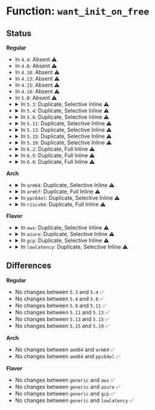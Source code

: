 # Function: <code>want_init_on_free</code>

## Status
<b>Regular</b>
<ul>
<li>
In <code>4.4</code>: Absent ⚠️
</li>
<li>
In <code>4.8</code>: Absent ⚠️
</li>
<li>
In <code>4.10</code>: Absent ⚠️
</li>
<li>
In <code>4.13</code>: Absent ⚠️
</li>
<li>
In <code>4.15</code>: Absent ⚠️
</li>
<li>
In <code>4.18</code>: Absent ⚠️
</li>
<li>
In <code>5.0</code>: Absent ⚠️
</li>
<li>
<details>
<summary>In <code>5.3</code>: Duplicate, Selective Inline ⚠️</summary>

```c
bool want_init_on_free();
```

**Collision:** Static Duplication

**Inline:** Selective

**Transformation:** False

**Instances:**

```
In init/main.c (ffffffff81002a37)
Location: include/linux/mm.h:2710
Inline: False
Direct callers:
  - init/main.c:start_kernel
  - init/main.c:start_kernel
```
```
In mm/page_alloc.c (ffffffff8126d49a)
Location: include/linux/mm.h:2710
Inline: True
Inline callers:
  - mm/page_alloc.c:prep_new_page
  - mm/page_alloc.c:__free_pages_ok
  - mm/page_alloc.c:free_pcp_prepare
```
```
In mm/dmapool.c (ffffffff81280783)
Location: include/linux/mm.h:2710
Inline: True
Inline callers:
  - mm/dmapool.c:dma_pool_free
```
**Symbols:**

```
ffffffff81002a37-ffffffff81002a56: want_init_on_free (STB_LOCAL)
```
</details>
</li>
<li>
<details>
<summary>In <code>5.4</code>: Duplicate, Selective Inline ⚠️</summary>

```c
bool want_init_on_free();
```

**Collision:** Static Duplication

**Inline:** Selective

**Transformation:** False

**Instances:**

```
In init/main.c (ffffffff81002a37)
Location: include/linux/mm.h:2685
Inline: False
Direct callers:
  - init/main.c:start_kernel
  - init/main.c:start_kernel
```
```
In mm/page_alloc.c (ffffffff8127bfda)
Location: include/linux/mm.h:2685
Inline: True
Inline callers:
  - mm/page_alloc.c:prep_new_page
  - mm/page_alloc.c:__free_pages_ok
  - mm/page_alloc.c:free_pcp_prepare
```
```
In mm/dmapool.c (ffffffff812901b3)
Location: include/linux/mm.h:2685
Inline: True
Inline callers:
  - mm/dmapool.c:dma_pool_free
```
**Symbols:**

```
ffffffff81002a37-ffffffff81002a56: want_init_on_free (STB_LOCAL)
```
</details>
</li>
<li>
<details>
<summary>In <code>5.8</code>: Duplicate, Selective Inline ⚠️</summary>

```c
bool want_init_on_free();
```

**Collision:** Static Duplication

**Inline:** Selective

**Transformation:** False

**Instances:**

```
In init/main.c (ffffffff81003aa8)
Location: include/linux/mm.h:2932
Inline: False
Direct callers:
  - init/main.c:report_meminit
  - init/main.c:report_meminit
```
```
In mm/page_alloc.c (ffffffff812af7b4)
Location: include/linux/mm.h:2932
Inline: True
Inline callers:
  - mm/page_alloc.c:prep_new_page
  - mm/page_alloc.c:__free_pages_ok
  - mm/page_alloc.c:free_pcp_prepare
```
```
In mm/dmapool.c (ffffffff812c2e13)
Location: include/linux/mm.h:2932
Inline: True
Inline callers:
  - mm/dmapool.c:dma_pool_free
```
```
In drivers/virtio/virtio_balloon.c (ffffffff81710505)
Location: include/linux/mm.h:2932
Inline: True
Inline callers:
  - drivers/virtio/virtio_balloon.c:virtballoon_validate
  - drivers/virtio/virtio_balloon.c:virtballoon_probe
```
**Symbols:**

```
ffffffff81003aa8-ffffffff81003ac7: want_init_on_free (STB_LOCAL)
```
</details>
</li>
<li>
<details>
<summary>In <code>5.11</code>: Duplicate, Selective Inline ⚠️</summary>

```c
bool want_init_on_free();
```

**Collision:** Static Duplication

**Inline:** Selective

**Transformation:** False

**Instances:**

```
In init/main.c (ffffffff81bd16a3)
Location: include/linux/mm.h:2961
Inline: False
Direct callers:
  - init/main.c:start_kernel
  - init/main.c:start_kernel
```
```
In kernel/power/snapshot.c (ffffffff81113551)
Location: include/linux/mm.h:2961
Inline: True
Inline callers:
  - kernel/power/snapshot.c:clear_or_poison_free_pages
  - kernel/power/snapshot.c:clear_or_poison_free_page
```
```
In mm/page_alloc.c (ffffffff812be014)
Location: include/linux/mm.h:2961
Inline: True
Inline callers:
  - mm/page_alloc.c:__alloc_pages_direct_compact
  - mm/page_alloc.c:get_page_from_freelist
  - mm/page_alloc.c:__free_pages_ok
  - mm/page_alloc.c:free_pcp_prepare
```
```
In mm/dmapool.c (ffffffff812cead8)
Location: include/linux/mm.h:2961
Inline: True
Inline callers:
  - mm/dmapool.c:dma_pool_free
```
```
In drivers/virtio/virtio_balloon.c (ffffffff8172d0e5)
Location: include/linux/mm.h:2961
Inline: True
Inline callers:
  - drivers/virtio/virtio_balloon.c:virtballoon_validate
  - drivers/virtio/virtio_balloon.c:virtballoon_probe
```
**Symbols:**

```
ffffffff81bd16a3-ffffffff81bd16ae: want_init_on_free (STB_LOCAL)
```
</details>
</li>
<li>
<details>
<summary>In <code>5.13</code>: Duplicate, Selective Inline ⚠️</summary>

```c
bool want_init_on_free();
```

**Collision:** Static Duplication

**Inline:** Selective

**Transformation:** False

**Instances:**

```
In init/main.c (ffffffff81bc36b3)
Location: include/linux/mm.h:2959
Inline: False
Direct callers:
  - init/main.c:start_kernel
  - init/main.c:start_kernel
```
```
In kernel/power/snapshot.c (ffffffff81113f33)
Location: include/linux/mm.h:2959
Inline: True
Inline callers:
  - kernel/power/snapshot.c:clear_or_poison_free_pages
  - kernel/power/snapshot.c:clear_or_poison_free_pages
```
```
In mm/page_alloc.c (ffffffff812c47ca)
Location: include/linux/mm.h:2959
Inline: True
Inline callers:
  - mm/page_alloc.c:__alloc_pages_bulk
  - mm/page_alloc.c:__alloc_pages_direct_compact
  - mm/page_alloc.c:get_page_from_freelist
  - mm/page_alloc.c:__free_pages_ok
  - mm/page_alloc.c:free_pcp_prepare
```
```
In mm/dmapool.c (ffffffff812d5628)
Location: include/linux/mm.h:2959
Inline: True
Inline callers:
  - mm/dmapool.c:dma_pool_free
```
```
In drivers/virtio/virtio_balloon.c (ffffffff81710545)
Location: include/linux/mm.h:2959
Inline: True
Inline callers:
  - drivers/virtio/virtio_balloon.c:virtballoon_validate
  - drivers/virtio/virtio_balloon.c:virtballoon_probe
```
**Symbols:**

```
ffffffff81bc36b3-ffffffff81bc36be: want_init_on_free (STB_LOCAL)
```
</details>
</li>
<li>
<details>
<summary>In <code>5.15</code>: Duplicate, Selective Inline ⚠️</summary>

```c
bool want_init_on_free();
```

**Collision:** Static Duplication

**Inline:** Selective

**Transformation:** False

**Instances:**

```
In init/main.c (ffffffff81c9472b)
Location: include/linux/mm.h:3017
Inline: False
Direct callers:
  - init/main.c:start_kernel
  - init/main.c:start_kernel
```
```
In kernel/power/snapshot.c (ffffffff81134021)
Location: include/linux/mm.h:3017
Inline: True
Inline callers:
  - kernel/power/snapshot.c:clear_or_poison_free_pages
  - kernel/power/snapshot.c:clear_or_poison_free_pages
```
```
In mm/page_alloc.c (ffffffff81308643)
Location: include/linux/mm.h:3017
Inline: True
Inline callers:
  - mm/page_alloc.c:__alloc_pages_bulk
  - mm/page_alloc.c:__alloc_pages_direct_compact
  - mm/page_alloc.c:get_page_from_freelist
  - mm/page_alloc.c:__free_pages_ok
  - mm/page_alloc.c:free_pcp_prepare
```
```
In mm/dmapool.c (ffffffff8131b448)
Location: include/linux/mm.h:3017
Inline: True
Inline callers:
  - mm/dmapool.c:dma_pool_free
```
```
In drivers/virtio/virtio_balloon.c (ffffffff8178cf25)
Location: include/linux/mm.h:3017
Inline: True
Inline callers:
  - drivers/virtio/virtio_balloon.c:virtballoon_validate
  - drivers/virtio/virtio_balloon.c:virtballoon_probe
```
**Symbols:**

```
ffffffff81c9472b-ffffffff81c94733: want_init_on_free (STB_LOCAL)
```
</details>
</li>
<li>
<details>
<summary>In <code>5.19</code>: Duplicate, Selective Inline ⚠️</summary>

```c
bool want_init_on_free();
```

**Collision:** Static Duplication

**Inline:** Selective

**Transformation:** False

**Instances:**

```
In init/main.c (ffffffff81e4386f)
Location: include/linux/mm.h:3129
Inline: False
Direct callers:
  - init/main.c:start_kernel
  - init/main.c:start_kernel
```
```
In kernel/power/snapshot.c (ffffffff8115609d)
Location: include/linux/mm.h:3129
Inline: True
Inline callers:
  - kernel/power/snapshot.c:clear_or_poison_free_pages
  - kernel/power/snapshot.c:clear_or_poison_free_pages
```
```
In mm/vmalloc.c (ffffffff81366ff1)
Location: include/linux/mm.h:3129
Inline: True
Inline callers:
  - mm/vmalloc.c:__vmalloc_node_range
```
```
In mm/page_alloc.c (ffffffff813709c6)
Location: include/linux/mm.h:3129
Inline: True
Inline callers:
  - mm/page_alloc.c:__alloc_pages_bulk
  - mm/page_alloc.c:__free_pages_ok
  - mm/page_alloc.c:free_pcp_prepare
```
```
In mm/dmapool.c (ffffffff81386c38)
Location: include/linux/mm.h:3129
Inline: True
Inline callers:
  - mm/dmapool.c:dma_pool_free
```
```
In drivers/virtio/virtio_balloon.c (ffffffff818c5025)
Location: include/linux/mm.h:3129
Inline: True
Inline callers:
  - drivers/virtio/virtio_balloon.c:virtballoon_validate
  - drivers/virtio/virtio_balloon.c:virtballoon_probe
```
**Symbols:**

```
ffffffff81e4386f-ffffffff81e4387f: want_init_on_free (STB_LOCAL)
```
</details>
</li>
<li>
<details>
<summary>In <code>6.2</code>: Duplicate, Full Inline ⚠️</summary>

**Collision:** Static Duplication

**Inline:** Full

**Transformation:** False

**Instances:**

```
In init/main.c (ffffffff83e61283)
Location: include/linux/mm.h:3321
Inline: True
Inline callers:
  - init/main.c:start_kernel
  - init/main.c:start_kernel
```
```
In kernel/power/snapshot.c (ffffffff811866ef)
Location: include/linux/mm.h:3321
Inline: True
Inline callers:
  - kernel/power/snapshot.c:clear_or_poison_free_pages
  - kernel/power/snapshot.c:clear_or_poison_free_pages
```
```
In mm/vmalloc.c (ffffffff813e2e91)
Location: include/linux/mm.h:3321
Inline: True
Inline callers:
  - mm/vmalloc.c:__vmalloc_node_range
```
```
In mm/page_alloc.c (ffffffff813ece48)
Location: include/linux/mm.h:3321
Inline: True
Inline callers:
  - mm/page_alloc.c:__alloc_pages_bulk
  - mm/page_alloc.c:__free_pages_ok
  - mm/page_alloc.c:free_pcp_prepare
```
```
In mm/dmapool.c (ffffffff81404ad4)
Location: include/linux/mm.h:3321
Inline: True
Inline callers:
  - mm/dmapool.c:dma_pool_free
```
```
In drivers/virtio/virtio_balloon.c (ffffffff81a158c5)
Location: include/linux/mm.h:3321
Inline: True
Inline callers:
  - drivers/virtio/virtio_balloon.c:virtballoon_validate
  - drivers/virtio/virtio_balloon.c:virtballoon_probe
```
</details>
</li>
<li>
<details>
<summary>In <code>6.5</code>: Duplicate, Full Inline ⚠️</summary>

**Collision:** Static Duplication

**Inline:** Full

**Transformation:** False

**Instances:**

```
In kernel/power/snapshot.c (ffffffff811977a1)
Location: include/linux/mm.h:3496
Inline: True
Inline callers:
  - kernel/power/snapshot.c:clear_or_poison_free_pages
  - kernel/power/snapshot.c:clear_or_poison_free_pages
```
```
In mm/mm_init.c (ffffffff836e2f6e)
Location: include/linux/mm.h:3496
Inline: True
Inline callers:
  - mm/mm_init.c:mm_core_init
  - mm/mm_init.c:mm_core_init
```
```
In mm/vmalloc.c (ffffffff81417aee)
Location: include/linux/mm.h:3496
Inline: True
Inline callers:
  - mm/vmalloc.c:__vmalloc_node_range
```
```
In mm/page_alloc.c (ffffffff81421d92)
Location: include/linux/mm.h:3496
Inline: True
Inline callers:
  - mm/page_alloc.c:__alloc_pages_bulk
  - mm/page_alloc.c:free_unref_page_prepare
  - mm/page_alloc.c:__free_pages_ok
```
```
In mm/dmapool.c (ffffffff814386ea)
Location: include/linux/mm.h:3496
Inline: True
Inline callers:
  - mm/dmapool.c:dma_pool_free
```
```
In drivers/virtio/virtio_balloon.c (ffffffff81a5ec45)
Location: include/linux/mm.h:3496
Inline: True
Inline callers:
  - drivers/virtio/virtio_balloon.c:virtballoon_validate
  - drivers/virtio/virtio_balloon.c:virtballoon_probe
```
</details>
</li>
<li>
<details>
<summary>In <code>6.8</code>: Duplicate, Full Inline ⚠️</summary>

**Collision:** Static Duplication

**Inline:** Full

**Transformation:** False

**Instances:**

```
In kernel/power/snapshot.c (ffffffff811a63b1)
Location: include/linux/mm.h:3702
Inline: True
Inline callers:
  - kernel/power/snapshot.c:clear_or_poison_free_pages
  - kernel/power/snapshot.c:clear_or_poison_free_pages
```
```
In mm/mm_init.c (ffffffff839157fe)
Location: include/linux/mm.h:3702
Inline: True
Inline callers:
  - mm/mm_init.c:mm_core_init
  - mm/mm_init.c:mm_core_init
```
```
In mm/vmalloc.c (ffffffff8144463e)
Location: include/linux/mm.h:3702
Inline: True
Inline callers:
  - mm/vmalloc.c:__vmalloc_node_range
```
```
In mm/page_alloc.c (ffffffff8144ebc4)
Location: include/linux/mm.h:3702
Inline: True
Inline callers:
  - mm/page_alloc.c:__alloc_pages_bulk
  - mm/page_alloc.c:free_unref_page_prepare
  - mm/page_alloc.c:__free_pages_ok
```
```
In mm/dmapool.c (ffffffff8147207a)
Location: include/linux/mm.h:3702
Inline: True
Inline callers:
  - mm/dmapool.c:dma_pool_free
```
```
In drivers/virtio/virtio_balloon.c (ffffffff81ab13a5)
Location: include/linux/mm.h:3702
Inline: True
Inline callers:
  - drivers/virtio/virtio_balloon.c:virtballoon_validate
  - drivers/virtio/virtio_balloon.c:virtballoon_probe
```
</details>
</li>
</ul>
<b>Arch</b>
<ul>
<li>
<details>
<summary>In <code>arm64</code>: Duplicate, Selective Inline ⚠️</summary>

```c
bool want_init_on_free();
```

**Collision:** Static Duplication

**Inline:** Selective

**Transformation:** False

**Instances:**

```
In init/main.c (ffff800010085074)
Location: include/linux/mm.h:2685
Inline: False
Direct callers:
  - init/main.c:start_kernel
  - init/main.c:start_kernel
```
```
In mm/page_alloc.c (ffff800010313570)
Location: include/linux/mm.h:2685
Inline: True
Inline callers:
  - mm/page_alloc.c:prep_new_page
  - mm/page_alloc.c:__free_pages_ok
  - mm/page_alloc.c:free_pcp_prepare
```
```
In mm/dmapool.c (ffff80001032d220)
Location: include/linux/mm.h:2685
Inline: True
Inline callers:
  - mm/dmapool.c:dma_pool_free
```
**Symbols:**

```
ffff800010085074-ffff8000100850a4: want_init_on_free (STB_LOCAL)
```
</details>
</li>
<li>
<details>
<summary>In <code>armhf</code>: Duplicate, Full Inline ⚠️</summary>

**Collision:** Static Duplication

**Inline:** Full

**Transformation:** False

**Instances:**

```
In init/main.c (c1500e94)
Location: include/linux/mm.h:2685
Inline: True
Inline callers:
  - init/main.c:start_kernel
  - init/main.c:start_kernel
```
```
In mm/page_alloc.c (c052e304)
Location: include/linux/mm.h:2685
Inline: True
Inline callers:
  - mm/page_alloc.c:prep_new_page
  - mm/page_alloc.c:__free_pages_ok
  - mm/page_alloc.c:free_pcp_prepare
```
```
In mm/dmapool.c (c05430a0)
Location: include/linux/mm.h:2685
Inline: True
Inline callers:
  - mm/dmapool.c:dma_pool_free
```
</details>
</li>
<li>
<details>
<summary>In <code>ppc64el</code>: Duplicate, Selective Inline ⚠️</summary>

```c
bool want_init_on_free();
```

**Collision:** Static Duplication

**Inline:** Selective

**Transformation:** False

**Instances:**

```
In init/main.c (c000000000010390)
Location: include/linux/mm.h:2685
Inline: False
Direct callers:
  - init/main.c:start_kernel
  - init/main.c:start_kernel
```
```
In mm/page_alloc.c (c0000000003e5200)
Location: include/linux/mm.h:2685
Inline: True
Inline callers:
  - mm/page_alloc.c:prep_new_page
  - mm/page_alloc.c:__free_pages_ok
  - mm/page_alloc.c:free_pcp_prepare
```
```
In mm/dmapool.c (c000000000404ca4)
Location: include/linux/mm.h:2685
Inline: True
Inline callers:
  - mm/dmapool.c:dma_pool_free
```
**Symbols:**

```
c000000000010390-c0000000000103d8: want_init_on_free (STB_LOCAL)
```
</details>
</li>
<li>
<details>
<summary>In <code>riscv64</code>: Duplicate, Full Inline ⚠️</summary>

**Collision:** Static Duplication

**Inline:** Full

**Transformation:** False

**Instances:**

```
In init/main.c (ffffffe000000bac)
Location: include/linux/mm.h:2685
Inline: True
Inline callers:
  - init/main.c:start_kernel
  - init/main.c:start_kernel
```
```
In mm/page_alloc.c (ffffffe00021a816)
Location: include/linux/mm.h:2685
Inline: True
Inline callers:
  - mm/page_alloc.c:prep_new_page
  - mm/page_alloc.c:__free_pages_ok
  - mm/page_alloc.c:free_pcp_prepare
```
```
In mm/dmapool.c (ffffffe00022b908)
Location: include/linux/mm.h:2685
Inline: True
Inline callers:
  - mm/dmapool.c:dma_pool_free
```
</details>
</li>
</ul>
<b>Flavor</b>
<ul>
<li>
<details>
<summary>In <code>aws</code>: Duplicate, Selective Inline ⚠️</summary>

```c
bool want_init_on_free();
```

**Collision:** Static Duplication

**Inline:** Selective

**Transformation:** False

**Instances:**

```
In init/main.c (ffffffff81002a37)
Location: include/linux/mm.h:2685
Inline: False
Direct callers:
  - init/main.c:start_kernel
  - init/main.c:start_kernel
```
```
In mm/page_alloc.c (ffffffff8127462a)
Location: include/linux/mm.h:2685
Inline: True
Inline callers:
  - mm/page_alloc.c:prep_new_page
  - mm/page_alloc.c:__free_pages_ok
  - mm/page_alloc.c:free_pcp_prepare
```
```
In mm/dmapool.c (ffffffff81288793)
Location: include/linux/mm.h:2685
Inline: True
Inline callers:
  - mm/dmapool.c:dma_pool_free
```
**Symbols:**

```
ffffffff81002a37-ffffffff81002a56: want_init_on_free (STB_LOCAL)
```
</details>
</li>
<li>
<details>
<summary>In <code>azure</code>: Duplicate, Selective Inline ⚠️</summary>

```c
bool want_init_on_free();
```

**Collision:** Static Duplication

**Inline:** Selective

**Transformation:** False

**Instances:**

```
In init/main.c (ffffffff81000f0a)
Location: include/linux/mm.h:2685
Inline: False
Direct callers:
  - init/main.c:start_kernel
  - init/main.c:start_kernel
```
```
In mm/page_alloc.c (ffffffff8126659a)
Location: include/linux/mm.h:2685
Inline: True
Inline callers:
  - mm/page_alloc.c:prep_new_page
  - mm/page_alloc.c:__free_pages_ok
  - mm/page_alloc.c:free_pcp_prepare
```
```
In mm/dmapool.c (ffffffff8127a5e3)
Location: include/linux/mm.h:2685
Inline: True
Inline callers:
  - mm/dmapool.c:dma_pool_free
```
**Symbols:**

```
ffffffff81000f0a-ffffffff81000f29: want_init_on_free (STB_LOCAL)
```
</details>
</li>
<li>
<details>
<summary>In <code>gcp</code>: Duplicate, Selective Inline ⚠️</summary>

```c
bool want_init_on_free();
```

**Collision:** Static Duplication

**Inline:** Selective

**Transformation:** False

**Instances:**

```
In init/main.c (ffffffff81002a37)
Location: include/linux/mm.h:2685
Inline: False
Direct callers:
  - init/main.c:start_kernel
  - init/main.c:start_kernel
```
```
In mm/page_alloc.c (ffffffff812723ca)
Location: include/linux/mm.h:2685
Inline: True
Inline callers:
  - mm/page_alloc.c:prep_new_page
  - mm/page_alloc.c:__free_pages_ok
  - mm/page_alloc.c:free_pcp_prepare
```
```
In mm/dmapool.c (ffffffff812865a3)
Location: include/linux/mm.h:2685
Inline: True
Inline callers:
  - mm/dmapool.c:dma_pool_free
```
**Symbols:**

```
ffffffff81002a37-ffffffff81002a56: want_init_on_free (STB_LOCAL)
```
</details>
</li>
<li>
<details>
<summary>In <code>lowlatency</code>: Duplicate, Selective Inline ⚠️</summary>

```c
bool want_init_on_free();
```

**Collision:** Static Duplication

**Inline:** Selective

**Transformation:** False

**Instances:**

```
In init/main.c (ffffffff81002a67)
Location: include/linux/mm.h:2685
Inline: False
Direct callers:
  - init/main.c:start_kernel
  - init/main.c:start_kernel
```
```
In mm/page_alloc.c (ffffffff812821fa)
Location: include/linux/mm.h:2685
Inline: True
Inline callers:
  - mm/page_alloc.c:prep_new_page
  - mm/page_alloc.c:__free_pages_ok
  - mm/page_alloc.c:free_pcp_prepare
```
```
In mm/dmapool.c (ffffffff81296393)
Location: include/linux/mm.h:2685
Inline: True
Inline callers:
  - mm/dmapool.c:dma_pool_free
```
**Symbols:**

```
ffffffff81002a67-ffffffff81002a86: want_init_on_free (STB_LOCAL)
```
</details>
</li>
</ul>

## Differences
<b>Regular</b>
<ul>
<li>
No changes between <code>5.3</code> and <code>5.4</code> ✅
</li>
<li>
No changes between <code>5.4</code> and <code>5.8</code> ✅
</li>
<li>
No changes between <code>5.8</code> and <code>5.11</code> ✅
</li>
<li>
No changes between <code>5.11</code> and <code>5.13</code> ✅
</li>
<li>
No changes between <code>5.13</code> and <code>5.15</code> ✅
</li>
<li>
No changes between <code>5.15</code> and <code>5.19</code> ✅
</li>
</ul>
<b>Arch</b>
<ul>
<li>
No changes between <code>amd64</code> and <code>arm64</code> ✅
</li>
<li>
No changes between <code>amd64</code> and <code>ppc64el</code> ✅
</li>
</ul>
<b>Flavor</b>
<ul>
<li>
No changes between <code>generic</code> and <code>aws</code> ✅
</li>
<li>
No changes between <code>generic</code> and <code>azure</code> ✅
</li>
<li>
No changes between <code>generic</code> and <code>gcp</code> ✅
</li>
<li>
No changes between <code>generic</code> and <code>lowlatency</code> ✅
</li>
</ul>
